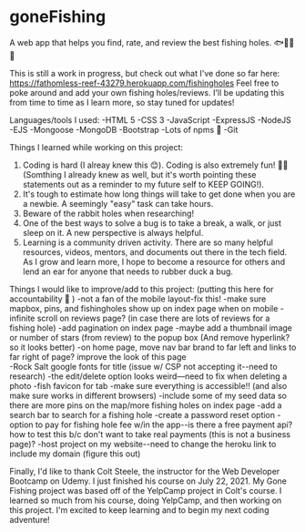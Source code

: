 # goneFishing
A web app that helps you find, rate, and review the best fishing holes. 🐟🐠🐡🎣


This is still a work in progress, but check out what I've done so far here: https://fathomless-reef-43279.herokuapp.com/fishingholes
Feel free to poke around and add your own fishing holes/reviews. I'll be updating this from time to time as I learn more, so stay tuned for updates! 


Languages/tools I used: 
-HTML 5
-CSS 3 
-JavaScript 
-ExpressJS
-NodeJS
-EJS 
-Mongoose
-MongoDB
-Bootstrap 
-Lots of npms 🙌
-Git


Things I learned while working on this project: 
1. Coding is hard (I alreay knew this 😊). Coding is also extremely fun! 🎉🤓 (Somthing I already knew as well, but it's worth pointing these statements out as a reminder to my future self to KEEP GOING!). 
2. It's tough to estimate how long things will take to get done when you are a newbie. A seemingly "easy" task can take hours. 
3. Beware of the rabbit holes when researching!  
4. One of the best ways to solve a bug is to take a break, a walk, or just sleep on it. A new perspective is always helpful. 
5. Learning is a community driven activity. There are so many helpful resources, videos, mentors, and documents out there in the tech field. As I grow and learn more, I hope to become a resource for others and lend an ear for anyone that needs to rubber duck a bug. 


Things I would like to improve/add to this project: (putting this here for accountability 💪 ) 
-not a fan of the mobile layout-fix this! 
-make sure mapbox, pins, and fishingholes show up on index page when on mobile 
-infinite scroll on reviews page? (in case there are lots of reviews for a fishing hole) 
-add pagination on index page
-maybe add a thumbnail image or number of stars (from review) to the popup box (And remove hyperlink? so it looks better) 
-on home page, move nav bar brand to far left and links to far right of page? improve the look of this page  
-Rock Salt google fonts for title (issue w/ CSP not accepting it--need to research) 
-the edit/delete option looks weird—need to fix when deleting a photo 
-fish favicon for tab 
-make sure everything is accessible!! (and also make sure works in different browsers) 
-include some of my seed data so there are more pins on the map/more fishing holes on index page
-add a search bar to search for a fishing hole 
-create a password reset option 
-option to pay for fishing hole fee w/in the app--is there a free payment api? how to test this b/c don't want to take real payments (this is not a business page)?  -host project on my website--need to change the heroku link to include my domain (figure this out) 


Finally, I'd like to thank Colt Steele, the instructor for the Web Developer Bootcamp on Udemy. I just finished his course on July 22, 2021. My Gone Fishing project was based off of the YelpCamp project in Colt's course. I learned so much from his course, doing YelpCamp, and then working on this project. I'm excited to keep learning and to begin my next coding adventure! 
